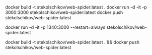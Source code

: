 docker build -t stekolschikov/web-spider:latest .
docker run -d -it -p 3000:3000 stekolschikov/web-spider:latest
docker push stekolschikov/web-spider:latest

docker run -d -it -p 1340:3000 --restart=always stekolschikov/web-spider:latest

docker build -t stekolschikov/web-spider:latest . && docker push stekolschikov/web-spider:latest
